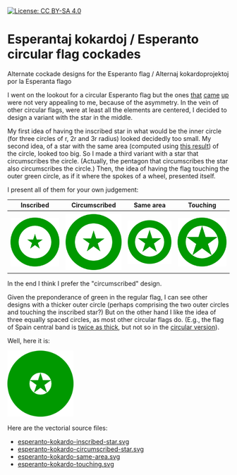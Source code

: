 [![License: CC BY-SA 4.0](https://licensebuttons.net/l/by-sa/4.0/80x15.png)](https://creativecommons.org/licenses/by-sa/4.0/)

# Esperantaj kokardoj / Esperanto circular flag cockades
Alternate cockade designs for the Esperanto flag / Alternaj kokardoprojektoj por la Esperanta flago

I went on the lookout for a circular Esperanto flag but the ones [that](https://www.pinterest.com/pin/329396160233067907/) [came](https://www.pngegg.com/en/png-scsss) [up](https://www.zazzle.ca/esperanto_quality_flag_circle_2_inch_round_button-145204474472426086) were not very appealing to me, because of the asymmetry. In the vein of other circular flags, were at least all the elements are centered, I decided to design a variant with the star in the middle.

My first idea of having the inscribed star in what would be the inner circle (for three circles of r, 2r and 3r radius) looked decidedly too small. My second idea, of a star with the same area (computed using [this result](https://math.stackexchange.com/questions/753290/area-of-a-five-pointed-star)) of the circle, looked too big. So I made a third variant with a star that circumscribes the circle. (Actually, the pentagon that circumscribes the star also circumscribes the circle.) Then, the idea of having the flag touching the outer green circle, as if it where the spokes of a wheel, presented itself.

I present all of them for your own judgement:

<center>

Inscribed | Circumscribed | Same area | Touching
--- | --- | --- | ---
 | |
<img src="esperanto-kokardo-inscribed-star.png" width="150"/> | <img src="esperanto-kokardo-circumscribed-star.png" width="150"/> | <img src="esperanto-kokardo-same-area.png" width="150"/> | <img src="esperanto-kokardo-touching.png" width="150"/>

</center>

In the end I think I prefer the "circumscribed" design.

Given the preponderance of green in the regular flag, I can see other designs with a thicker outer circle (perhaps comprising the two outer circles and touching the inscribed star?) But on the other hand I like the idea of three equally spaced circles, as most other circular flags do. (E.g., the flag of Spain central band is [twice as thick](https://en.wikipedia.org/wiki/Flag_of_Spain), but not so in the [circular version](https://en.wikipedia.org/wiki/Cockade_of_Spain)).

Well, here it is:

<img src="esperanto-kokardo-twice.png" width="150"/>

Here are the vectorial source files:

- [esperanto-kokardo-inscribed-star.svg](esperanto-kokardo-inscribed-star.svg)
- [esperanto-kokardo-circumscribed-star.svg](esperanto-kokardo-circumscribed-star.svg)
- [esperanto-kokardo-same-area.svg](esperanto-kokardo-same-area.svg)
- [esperanto-kokardo-touching.svg](esperanto-kokardo-touching.svg)
